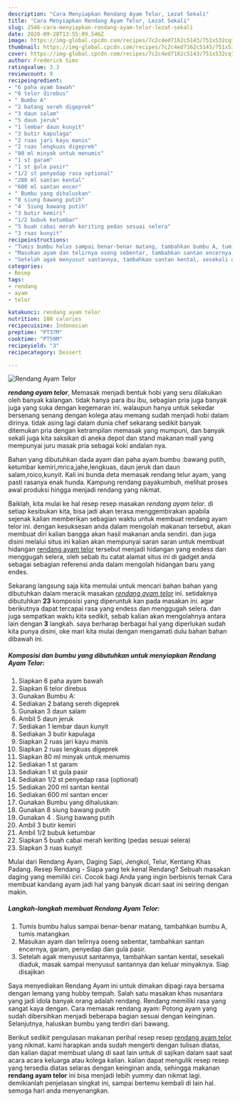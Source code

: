 ```yaml
---
description: "Cara Menyiapkan Rendang Ayam Telor, Lezat Sekali"
title: "Cara Menyiapkan Rendang Ayam Telor, Lezat Sekali"
slug: 2546-cara-menyiapkan-rendang-ayam-telor-lezat-sekali
date: 2020-09-28T13:55:09.546Z
image: https://img-global.cpcdn.com/recipes/7c2c4ed7162c5143/751x532cq70/rendang-ayam-telor-foto-resep-utama.jpg
thumbnail: https://img-global.cpcdn.com/recipes/7c2c4ed7162c5143/751x532cq70/rendang-ayam-telor-foto-resep-utama.jpg
cover: https://img-global.cpcdn.com/recipes/7c2c4ed7162c5143/751x532cq70/rendang-ayam-telor-foto-resep-utama.jpg
author: Frederick Sims
ratingvalue: 3.3
reviewcount: 9
recipeingredient:
- "6 paha ayam bawah"
- "6 telor direbus"
- " Bumbu A"
- "2 batang sereh digeprek"
- "3 daun salam"
- "5 daun jeruk"
- "1 lembar daun kunyit"
- "3 butir kapulaga"
- "2 ruas jari kayu manis"
- "2 ruas lengkuas digeprek"
- "80 ml minyak untuk menumis"
- "1 st garam"
- "1 st gula pasir"
- "1/2 st penyedap rasa optional"
- "200 ml santan kental"
- "600 ml santan encer"
- " Bumbu yang dihaluskan"
- "8 siung bawang putih"
- "4  Siung bawang putih"
- "3 butir kemiri"
- "1/2 bubuk ketumbar"
- "5 buah cabai merah keriting pedas sesuai selera"
- "3 ruas kunyit"
recipeinstructions:
- "Tumis bumbu halus sampai benar-benar matang, tambahkan bumbu A, tumis matangkan"
- "Masukan ayam dan telirnya oseng sebentar, tambahkan santan encernya, garam, penyedap dan gula pasir."
- "Setelah agak menyusut santannya, tambahkan santan kental, sesekali diaduk, masak sampai menyusut santannya dan keluar minyaknya. Siap disajikan"
categories:
- Resep
tags:
- rendang
- ayam
- telor

katakunci: rendang ayam telor 
nutrition: 188 calories
recipecuisine: Indonesian
preptime: "PT37M"
cooktime: "PT59M"
recipeyield: "3"
recipecategory: Dessert

---
```



![Rendang Ayam Telor](https://img-global.cpcdn.com/recipes/7c2c4ed7162c5143/751x532cq70/rendang-ayam-telor-foto-resep-utama.jpg)

<b><i>rendang ayam telor</i></b>, Memasak menjadi bentuk hobi yang seru dilakukan oleh banyak kalangan. tidak hanya para ibu ibu, sebagian pria juga banyak juga yang suka dengan kegemaran ini. walaupun hanya untuk sekedar bersenang senang dengan kolega atau memang sudah menjadi hobi dalam dirinya. tidak asing lagi dalam dunia chef sekarang sedikit banyak ditemukan pria dengan ketrampilan memasak yang mumpuni, dan banyak sekali juga kita saksikan di aneka depot dan stand makanan mall yang mempunyai juru masak pria sebagai koki andalan nya.

Bahan yang dibutuhkan dada ayam dan paha ayam.bumbu :bawang putih, ketumbar kemiri,mrica,jahe,lengkuas, daun jeruk dan daun salam,roico,kunyit. Kali ini bunda deta memasak rendang telur ayam, yang pasti rasanya enak hunda. Kampung rendang payakumbuh, melihat proses awal produksi hingga menjadi rendang yang nikmat.

Baiklah, kita mulai ke hal resep resep masakan <i>rendang ayam telor</i>. di setiap kesibukan kita, bisa jadi akan terasa menggembirakan apabila sejenak kalian memberikan sebagian waktu untuk membuat rendang ayam telor ini. dengan kesuksesan anda dalam mengolah makanan tersebut, akan membuat diri kalian bangga akan hasil makanan anda sendiri. dan juga disini melalui situs ini kalian akan mempunyai saran saran untuk membuat hidangan <u>rendang ayam telor</u> tersebut menjadi hidangan yang endess dan menggugah selera, oleh sebab itu catat alamat situs ini di gadget anda sebagai sebagian referensi anda dalam mengolah hidangan baru yang endes.


Sekarang langsung saja kita memulai untuk mencari bahan bahan yang dibutuhkan dalam meracik masakan <u><i>rendang ayam telor</i></u> ini. setidaknya dibutuhkan <b>23</b> komposisi yang diperuntuk kan pada masakan ini. agar berikutnya dapat tercapai rasa yang endess dan menggugah selera. dan juga sempatkan waktu kita sedikit, sebab kalian akan mengolahnya antara lain dengan <b>3</b> langkah. saya berharap berbagai hal yang diperlukan sudah kita punya disini, oke mari kita mulai dengan mengamati dulu bahan bahan dibawah ini.

<!--inarticleads1-->

##### Komposisi dan bumbu yang dibutuhkan untuk menyiapkan Rendang Ayam Telor:

1. Siapkan 6 paha ayam bawah
1. Siapkan 6 telor direbus
1. Gunakan  Bumbu A:
1. Sediakan 2 batang sereh digeprek
1. Gunakan 3 daun salam
1. Ambil 5 daun jeruk
1. Sediakan 1 lembar daun kunyit
1. Sediakan 3 butir kapulaga
1. Siapkan 2 ruas jari kayu manis
1. Siapkan 2 ruas lengkuas digeprek
1. Siapkan 80 ml minyak untuk menumis
1. Sediakan 1 st garam
1. Sediakan 1 st gula pasir
1. Sediakan 1/2 st penyedap rasa (optional)
1. Sediakan 200 ml santan kental
1. Sediakan 600 ml santan encer
1. Gunakan  Bumbu yang dihaluskan:
1. Gunakan 8 siung bawang putih
1. Gunakan 4 . Siung bawang putih
1. Ambil 3 butir kemiri
1. Ambil 1/2 bubuk ketumbar
1. Siapkan 5 buah cabai merah keriting (pedas sesuai selera)
1. Siapkan 3 ruas kunyit


Mulai dari Rendang Ayam, Daging Sapi, Jengkol, Telur, Kentang Khas Padang. Resep Rendang - Siapa yang tek kenal Rendang? Sebuah masakan daging yang memiliki ciri. Cocok bagi Anda yang ingin berbisnis ternak Cara membuat kandang ayam jadi hal yang banyak dicari saat ini seiring dengan makin. 

<!--inarticleads2-->

##### Langkah-langkah membuat Rendang Ayam Telor:

1. Tumis bumbu halus sampai benar-benar matang, tambahkan bumbu A, tumis matangkan
1. Masukan ayam dan telirnya oseng sebentar, tambahkan santan encernya, garam, penyedap dan gula pasir.
1. Setelah agak menyusut santannya, tambahkan santan kental, sesekali diaduk, masak sampai menyusut santannya dan keluar minyaknya. Siap disajikan


Saya menyediakan Rendang Ayam ini untuk dimakan dipagi raya bersama dengan lemang yang hubby tempah. Salah satu masakan khas nusantara yang jadi idola banyak orang adalah rendang. Rendang memiliki rasa yang sangat kaya dengan. Cara memasak rendang ayam: Potong ayam yang sudah dibersihkan menjadi beberapa bagian sesuai dengan keinginan. Selanjutnya, haluskan bumbu yang terdiri dari bawang. 

Berikut sedikit pengulasan makanan perihal resep resep <u>rendang ayam telor</u> yang nikmat. kami harapkan anda sudah mengerti dengan tulisan diatas, dan kalian dapat membuat ulang di saat lain untuk di sajikan dalam saat saat acara acara keluarga atau kolega kalian. kalian dapat mengulik resep resep yang tersedia diatas selaras dengan keinginan anda, sehingga makanan <b>rendang ayam telor</b> ini bisa menjadi lebih yummy dan nikmat lagi. demikianlah penjelasan singkat ini, sampai bertemu kembali di lain hal. semoga hari anda menyenangkan.
